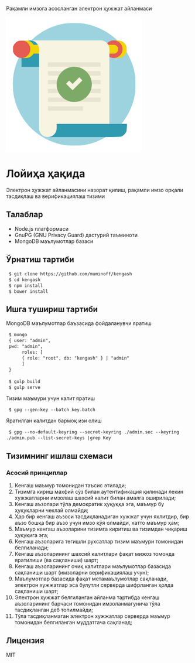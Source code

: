 Рақамли имзога асосланган электрон ҳужжат айланмаси

![alt text](logo.png "Kengash")

# Лойиҳа ҳақида
Электрон ҳужжат айланмасини назорат қилиш, рақамли имзо орқали тасдиқлаш ва верификациялаш тизими

## Талаблар
 * Node.js платформаси
 * GnuPG (GNU Privacy Guard) дастурий таъминоти
 * MongoDB маълумотлар базаси

## Ўрнатиш тартиби
```
 $ git clone https://github.com/muminoff/kengash
 $ cd kengash
 $ npm install
 $ bower install
```

## Ишга тушириш тартиби
MongoDB маълумотлар баъзасида фойдаланувчи яратиш
```
 $ mongo
 { user: "admin",
 pwd: "admin",
      roles: [
      { role: "root", db: "kengash" } | "admin"
      ]
 }

 $ gulp build
 $ gulp serve
```

Тизим маъмури учун калит яратиш
```
 $ gpg --gen-key --batch key.batch
```

Яратилган калитдан бармоқ изи олиш
```
 $ gpg --no-default-keyring --secret-keyring ./admin.sec --keyring ./admin.pub --list-secret-keys |grep Key
```

## Тизимнинг ишлаш схемаси
### Асосий принциплар
 1. Кенгаш маъмур томонидан таъсис этилади;
 2. Тизимга кириш махфий сўз билан аутентификация қилинади лекин хужжатларни имзолаш шахсий калит билан амалга оширилади;
 3. Кенгаш аъзолари тўла демократик ҳуқуққа эга, маъмур бу ҳуқуқларни чеклай олмайди;
 4. Ҳар бир кенгаш аъзоси тасдиқланадиган хужжат учун яхлитдир, бир аъзо бошқа бир аъзо учун имзо қўя олмайди, хатто маъмур ҳам;
 5. Маъмур кенгаш аъзоларини тизимга киритиш ва тизимдан чиқариш ҳуқуқига эга;
 6. Кенгаш аъзоларига тегишли рухсатлар тизим маъмури томонидан белгиланади;
 7. Кенгаш аъзоларининг шахсий калитлари фақат мижоз томонда яратилиши (ва сақланиши) шарт;
 8. Кенгаш аъзоларининг очиқ калитлари маълумотлар базасида сақланиши шарт (имзоларни верификациялаш учун);
 9. Маълумотлар базасида фақат метамаълумотлар сақланади, электрон хужжатлар эса булутли серверда шифрланган ҳолда сақланиши шарт;
 10. Электрон ҳужжат белгиланган айланма тартибда кенгаш аъзоларининг барчаси
    томонидан имзоланмагунича тўла тасдиқланган деб топилмайди;
 11. Тўла тасдиқланмаган электрон хужжатлар серверда маъмур томонидан белгиланган муддатгача сақланад;

## Лицензия
MIT
